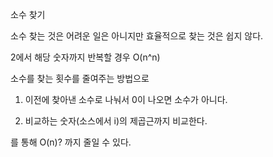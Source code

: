 소수 찾기

소수 찾는 것은 어려운 일은 아니지만 효율적으로 찾는 것은 쉽지 않다.

2에서 해당 숫자까지 반복할 경우 O(n^n)

소수를 찾는 횟수를 줄여주는 방법으로

1) 이전에 찾아낸 소수로 나눠서 0이 나오면 소수가 아니다.

2) 비교하는 숫자(소스에서 i)의 제곱근까지 비교한다.

를 통해 O(n)? 까지 줄일 수 있다.